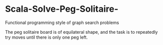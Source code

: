 # Scala-Solve-Peg-Solitaire-
Functional programming style of graph search problems

The peg solitaire board is of equilateral shape, and the task is to repeatedly try moves until there is only one peg left.
